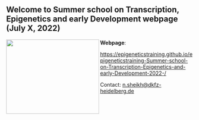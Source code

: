 ## Welcome to Summer school on Transcription, Epigenetics and early Development webpage (July X, 2022)

<p align="center">
  <img src="https://user-images.githubusercontent.com/86782211/125089194-74a83e80-e0ce-11eb-9ffb-41189cf41fea.png" align='left' height='200' width='250' />
</p>

**Webpage**:

https://epigeneticstraining.github.io/epigeneticstraining-Summer-school-on-Transcription-Epigenetics-and-early-Development-2022-/

Contact: n.sheikh@dkfz-heidelberg.de
